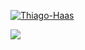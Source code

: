 [![Thiago-Haas](https://github-readme-stats.vercel.app/api/top-langs/?username=Thiago-Haas&hide=html&layout=compact&theme=dark)](https://github.com/Thiago-Haas/)

![](https://komarev.com/ghpvc/?username=Thiago-Haas&color=006bed)

